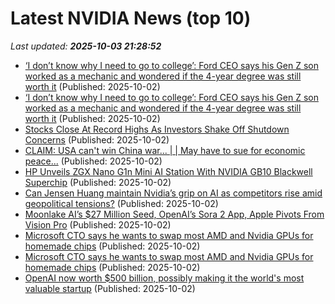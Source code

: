 # Latest NVIDIA News (top 10)
_Last updated: **2025-10-03 21:28:52**_

- [‘I don’t know why I need to go to college’: Ford CEO says his Gen Z son worked as a mechanic and wondered if the 4-year degree was still worth it](https://finance.yahoo.com/news/don-t-know-why-college-212822599.html) (Published: 2025-10-02)
- [‘I don’t know why I need to go to college’: Ford CEO says his Gen Z son worked as a mechanic and wondered if the 4-year degree was still worth it](https://fortune.com/2025/10/02/jim-farley-says-gen-z-son-worked-as-mechanic-college-degree/) (Published: 2025-10-02)
- [Stocks Close At Record Highs As Investors Shake Off Shutdown Concerns](https://www.ibtimes.com/stocks-close-record-highs-investors-shake-off-shutdown-concerns-3785312) (Published: 2025-10-02)
- [CLAIM: USA can't win China war... | | May have to sue for economic peace...](https://www.semafor.com/article/10/02/2025/why-the-us-may-have-to-sue-for-economic-peace-with-china) (Published: 2025-10-02)
- [HP Unveils ZGX Nano G1n Mini AI Station With NVIDIA GB10 Blackwell Superchip](https://hothardware.com/news/hp-announces-zgx-nano-g1n-ai-station) (Published: 2025-10-02)
- [Can Jensen Huang maintain Nvidia’s grip on AI as competitors rise amid geopolitical tensions?](https://www.windowscentral.com/hardware/nvidia/can-jensen-huang-maintain-nvidias-grip-on-ai-as-competitors-rise-amid-geopolitical-tensions) (Published: 2025-10-02)
- [Moonlake AI’s $27 Million Seed, OpenAI’s Sora 2 App, Apple Pivots From Vision Pro](https://www.forbes.com/sites/charliefink/2025/10/02/moonlake-ais-27-million-seed-openais-sora-2-app-apple-pivots-from-vision-pro/) (Published: 2025-10-02)
- [Microsoft CTO says he wants to swap most AMD and Nvidia GPUs for homemade chips](https://biztoc.com/x/74f42200d4cc163c) (Published: 2025-10-02)
- [Microsoft CTO says he wants to swap most AMD and Nvidia GPUs for homemade chips](https://www.theregister.com/2025/10/02/microsoft_maia_dc/) (Published: 2025-10-02)
- [OpenAI now worth $500 billion, possibly making it the world's most valuable startup](https://abcnews.go.com/Business/wireStory/openai-now-worth-500-billion-possibly-making-worlds-126162606) (Published: 2025-10-02)
